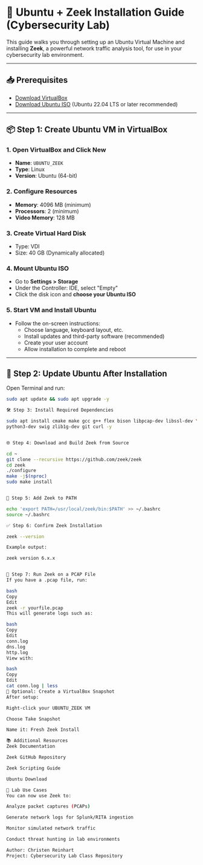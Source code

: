 # 🧠 Ubuntu + Zeek Installation Guide (Cybersecurity Lab)

This guide walks you through setting up an Ubuntu Virtual Machine and installing **Zeek**, a powerful network traffic analysis tool, for use in your cybersecurity lab environment.

---

## 📥 Prerequisites

- [Download VirtualBox](https://www.virtualbox.org/wiki/Downloads)
- [Download Ubuntu ISO](https://ubuntu.com/download/desktop) (Ubuntu 22.04 LTS or later recommended)

---

## 📦 Step 1: Create Ubuntu VM in VirtualBox

### 1. Open VirtualBox and Click **New**
- **Name**: `UBUNTU_ZEEK`
- **Type**: Linux
- **Version**: Ubuntu (64-bit)

### 2. Configure Resources
- **Memory**: 4096 MB (minimum)
- **Processors**: 2 (minimum)
- **Video Memory**: 128 MB

### 3. Create Virtual Hard Disk
- Type: VDI
- Size: 40 GB (Dynamically allocated)

### 4. Mount Ubuntu ISO
- Go to **Settings > Storage**
- Under the Controller: IDE, select "Empty"
- Click the disk icon and **choose your Ubuntu ISO**

### 5. Start VM and Install Ubuntu
- Follow the on-screen instructions:
  - Choose language, keyboard layout, etc.
  - Install updates and third-party software (recommended)
  - Create your user account
  - Allow installation to complete and reboot

---

## 🔄 Step 2: Update Ubuntu After Installation

Open Terminal and run:

```bash
sudo apt update && sudo apt upgrade -y

🛠️ Step 3: Install Required Dependencies

sudo apt install cmake make gcc g++ flex bison libpcap-dev libssl-dev \
python3-dev swig zlib1g-dev git curl -y


🌐 Step 4: Download and Build Zeek from Source

cd ~
git clone --recursive https://github.com/zeek/zeek
cd zeek
./configure
make -j$(nproc)
sudo make install


🧩 Step 5: Add Zeek to PATH

echo 'export PATH=/usr/local/zeek/bin:$PATH' >> ~/.bashrc
source ~/.bashrc

✅ Step 6: Confirm Zeek Installation

zeek --version

Example output:

zeek version 6.x.x


📁 Step 7: Run Zeek on a PCAP File
If you have a .pcap file, run:

bash
Copy
Edit
zeek -r yourfile.pcap
This will generate logs such as:

bash
Copy
Edit
conn.log
dns.log
http.log
View with:

bash
Copy
Edit
cat conn.log | less
💾 Optional: Create a VirtualBox Snapshot
After setup:

Right-click your UBUNTU_ZEEK VM

Choose Take Snapshot

Name it: Fresh Zeek Install

📚 Additional Resources
Zeek Documentation

Zeek GitHub Repository

Zeek Scripting Guide

Ubuntu Download

🧪 Lab Use Cases
You can now use Zeek to:

Analyze packet captures (PCAPs)

Generate network logs for Splunk/RITA ingestion

Monitor simulated network traffic

Conduct threat hunting in lab environments

Author: Christen Reinhart
Project: Cybersecurity Lab Class Repository